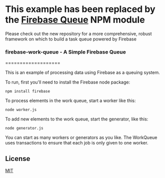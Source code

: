 # This example has been replaced by the [Firebase Queue](https://github.com/firebase/firebase-queue) NPM module

Please check out the new repository for a more comprehensive, robust framework on which to build a task queue powered by Firebase

### firebase-work-queue - A Simple Firebase Queue
===================

This is an example of processing data using Firebase as a queuing system.

To run, first you'll need to install the Firebase node package:
    
    npm install firebase

To process elements in the work queue, start a worker like this:

    node worker.js

To add new elements to the work queue, start the generator, like this:
    
    node generator.js

You can start as many workers or generators as you like. The WorkQueue uses transactions to ensure that each job is only given to one worker.

License
-------
[MIT](http://firebase.mit-license.org)

